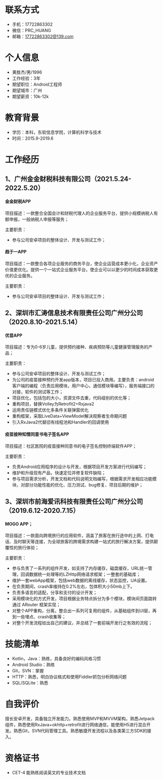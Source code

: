 # 联系方式

- 手机：17722863302
- 微信：PRC_HUANG
- 邮箱：17722863302@139.com

# 个人信息
- 黄胜杰/男/1996
- 工作经验：3年
- 期望职位：Android工程师
- 期望城市：广州
- 期望薪资：10k-12k

# 教育背景

- 学历：本科，东软信息学院，计算机科学与技术
- 时间：2015.9-2019.6

# 工作经历

## 1、广州金金财税科技有限公司（2021.5.24-2022.5.20）
#### 金金财税APP
项目描述：一款整合全国会计和财税代理人的企业服务平台，提供小规模纳税人有额申报，一般纳税人申报等服务；

主要职责：
- 参与公司安卓项目的整体设计、开发与测试工作；

#### 趋于一APP
项目描述：一款整合各项企业服务的商务平台，使企业运营成本更小化，企业资产价值更优化。提供一个一站式企业服务平台，使企业可以以更少的时间成本获取更优的企业服务。

主要职责：
- 参与公司安卓项目的整体设计、开发与测试工作；

## 2、深圳市汇涛信息技术有限责任公司广州分公司 （2020.8.10-2021.5.14）
#### 优苗APP
项目描述：专为0-6岁儿童，提供预约接种、疾病预防等儿童健康管理服务的产品；    

主要职责：
- 参与公司安卓项目的整体设计、开发与测试工作；
- 为公司的疫苗接种预约开发app版本，项目已投入商用。主要负责：android客户端的编程（负责应用模块，用户中心，通信模块等编写），服务端接口的对接，软件的测试等工作；
- 项目优化，包括包的大小，资源文件去重，代码级别的优化等；
- 重构项目，替换Volley为Retrofit2+Rxjava2
- 运用责任链模式优化多条件关联弹窗优化
- 重构框架，采取LiveData+ViewModel解决观察者生命期问题
- 引入RxJava2代替旧有线程池和Handler的回调使用

#### 疫苗接种知情同意书电子签名APP
项目描述：社区医院的疫苗接种同意书的电子签名控制终端软件APP；

主要职责：
- 负责Android应用程序的设计与开发，根据项目开发方案进行代码编写；
- 维护和升级现有产品，快速定位并修复软件缺陷；
- 参与项目需求分析，开发文档和代码说明文档编写，根据需求开发相应功能模块，对部分功能性能的优化、压力测试、bug修复、项目后期的维护；
  
## 3、深圳市前海爱讯科技有限责任公司广州分公司 （2019.6.12-2020.7.15）
#### MOGO APP；  
项目描述：一款面向跨境旅行的应用软件，涵盖了旅客在旅行途中的上网、打电话、及时聊天等连接，为全球旅客的跨境需求构建一站式的旅行解决方案，提供颠覆性的旅行体验；  

主要职责：
- 参与负责了一系列的组件开发，如支持了内存缓存，磁盘缓存，URL统一管理，回调数据统一处理等的LZHttp网络请求框架；一整套的基础库；
- 维护一套webApp框架，包括web数据的离线缓存，状态监控，UA设置。
- 在负责期间，crash率维持在0.2%左右，包体积大小50mb上下。
- 负责多语言的适配，分享和支付的设计开发；
- 采用模块化的方式开发，项目根据业务特点拆分为多个模块，模块间页面跳转通过 ARouter 框架实现；
- 对整个APP重构，分离，整合出一系列可复用的组件，从基础组件到UI层，再到一些埋点、crash收集等；
- 对整个开发流程给出自己的建议，并总结了一套前端开发行之有效的流程；

# 技能清单

- Kotlin，Java：熟练，具备良好的编码风格习惯
- Android Studio：熟练
- Git，SVN：掌握
- HTTP：熟悉，明白协议格式和使用Fiddler抓包分析网络问题
- SQL/SQLite：熟悉

# 自我评价

擅长安卓开发，具备独立开发能力。熟悉使用MVP和MVVM架构，熟悉Jetpack组件，熟悉使用RxJava+okhttp+retrofit进行网络通信，能使用H5进行混合开发。熟悉Git，SVN代码管理工具。熟悉敏捷开发流程以及各类第三方SDK的接入。

# 资格证书

- CET-4 能熟练阅读英文的专业技术文档
